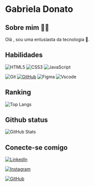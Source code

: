 
# Gabriela Donato 

## Sobre mim 👩‍💻
Olá , sou uma entusiasta da tecnologia 💜.

##  Habilidades
![HTML5](https://img.shields.io/badge/HTML5-E34F26?style=for-the-badge&logo=html5&logoColor=white)       ![CSS3](https://img.shields.io/badge/CSS3-1572B6?style=for-the-badge&logo=css3&logoColor=white)
![JavaScript](https://img.shields.io/badge/JavaScript-F7DF1E?style=for-the-badge&logo=javascript&logoColor=black)

![Git](https://img.shields.io/badge/GIT-E44C30?style=for-the-badge&logo=git&logoColor=white)
[![GitHub](https://img.shields.io/badge/GitHub-100000?style=for-the-badge&logo=github&logoColor=white)](https://github.com/GabsDonato)
![Figma](https://img.shields.io/badge/Figma-696969?style=for-the-badge&logo=figma&logoColor=figma)
![Vscode](https://img.shields.io/badge/Vscode-007ACC?style=for-the-badge&logo=visual-studio-code&logoColor=white)

## Ranking 
![Top Langs](https://github-readme-stats-git-masterrstaa-rickstaa.vercel.app/api/top-langs/?username=GabsDonato&bg_color=000&border_color=30A3DC&title_color=#5210E0&text_color=#5210E0)

## Github status 
![GitHub Stats](https://github-readme-stats.vercel.app/api?username=GabsDonato&theme=transparent&bg_color=000&border_color=30A3DC&show_icons=true&icon_color=#5210E0&title_color=E94D5F&text_color=FFF)

## Conecte-se comigo
[![LinkedIn](https://img.shields.io/badge/LinkedIn-0077B5?style=for-the-badge&logo=linkedin&logoColor=white)](https://www.linkedin.com/in/gabriela-donato-8034361ab/)

[![Instagram](https://img.shields.io/badge/-Instagram-%23E4405F?style=for-the-badge&logo=instagram&logoColor=white)](https://www.instagram.com/gabss.donato/)

[![GitHub](https://img.shields.io/badge/GitHub-100000?style=for-the-badge&logo=github&logoColor=white)](https://github.com/GabsDonato)
